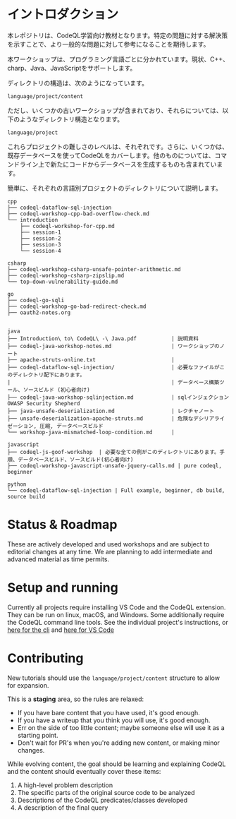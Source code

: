 # イントロダクション
本レポジトリは、CodeQL学習向け教材となります。特定の問題に対する解決策を示すことで、より一般的な問題に対して参考になることを期待します。

本ワークショップは、プログラミング言語ごとに分かれています。現状、C++、charp、Java、JavaScriptをサポートします。

ディレクトリの構造は、次のようになっています。

    language/project/content

ただし、いくつかの古いワークショップが含まれており、それらについては、以下のようなディレクトリ構造となります。

    language/project


これらプロジェクトの難しさのレベルは、それぞれです。さらに、いくつかは、既存データベースを使ってCodeQLをカバーします。他のものについては、コマンドライン上で新たにコードからデータベースを生成するものも含まれています。

簡単に、それぞれの言語別プロジェクトのディレクトリについて説明します。
```
cpp
├── codeql-dataflow-sql-injection
├── codeql-workshop-cpp-bad-overflow-check.md
└── introduction
    ├── codeql-workshop-for-cpp.md
    ├── session-1
    ├── session-2
    ├── session-3
    └── session-4

csharp
├── codeql-workshop-csharp-unsafe-pointer-arithmetic.md
├── codeql-workshop-csharp-zipslip.md
└── top-down-vulnerability-guide.md

go
├── codeql-go-sqli
├── codeql-workshop-go-bad-redirect-check.md
├── oauth2-notes.org


java
├── Introduction\ to\ CodeQL\ -\ Java.pdf           | 説明資料 
├── codeql-java-workshop-notes.md                   | ワークショップのノート 
├── apache-struts-online.txt                        |
├── codeql-dataflow-sql-injection/                  | 必要なファイルがこのディレクトリ配下にあります。 
|                                                   | データベース構築ツール、ソースビルド (初心者向け)
├── codeql-java-workshop-sqlinjection.md            | sqlインジェクション OWASP Security Shepherd
├── java-unsafe-deserialization.md                  | レクチャノート
├── unsafe-deserialization-apache-struts.md         | 危険なデシリアライゼーション, 圧縮, データベースビルド
└── workshop-java-mismatched-loop-condition.md      |

javascript
├── codeql-js-goof-workshop  | 必要な全ての例がこのディレクトリにあります。手順、データベースビルド、ソースビルド(初心者向け)
├── codeql-workshop-javascript-unsafe-jquery-calls.md | pure codeql, beginner 

python
└── codeql-dataflow-sql-injection | Full example, beginner, db build, source build
```

# Status & Roadmap
These are actively developed and used workshops and are subject to editorial changes at any time.  We are planning to add
intermediate and advanced material as time permits.

# Setup and running
Currently all projects require installing VS Code and the CodeQL extension.  They can
be run on linux, macOS, and Windows.  Some additionally require the CodeQL command
line tools.  See the individual project's instructions, or 
[here for the cli](./common/cli-for-codeql.org) and 
[here for VS Code](./common/vscode-for-codeql.org)

# Contributing
New tutorials should use the `language/project/content` structure to allow for
expansion.  

This is a **staging** area, so the rules are relaxed:
- If you have bare content that you have used, it's good enough.
- If you have a writeup that you think you will use, it's good enough.
- Err on the side of too little content; maybe someone else will use it as a starting point.
- Don't wait for PR's when you're adding new content, or making minor changes.

While evolving content, the goal should be learning and explaining CodeQL and
the content should eventually cover these items:
1. A high-level problem description
2. The specific parts of the original source code to be analyzed 
3. Descriptions of the CodeQL predicates/classes developed
4. A description of the final query
     




